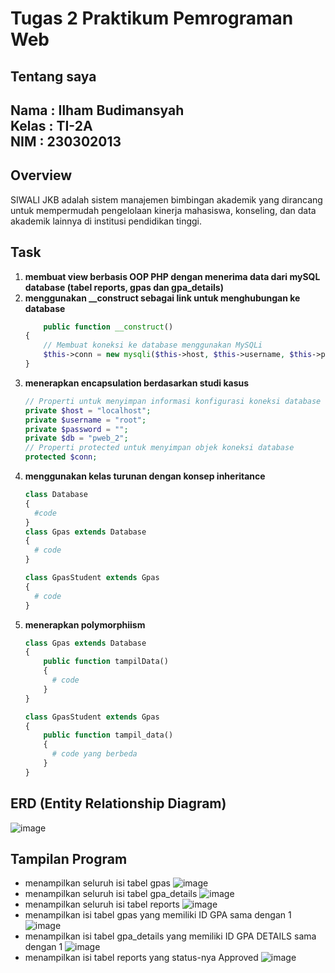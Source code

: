 # Tugas 2 Praktikum Pemrograman Web
## Tentang saya 
Nama : Ilham Budimansyah \
Kelas : TI-2A \
NIM : 230302013
-
## Overview
SIWALI JKB adalah sistem manajemen bimbingan akademik yang dirancang untuk mempermudah pengelolaan kinerja mahasiswa, konseling, dan data akademik lainnya di institusi pendidikan tinggi.
## Task
1. **membuat view berbasis OOP PHP dengan menerima data dari mySQL database (tabel reports, gpas dan gpa_details)**
2. **menggunakan __construct sebagai link untuk menghubungan ke database**
    ```php
        public function __construct()
    {
        // Membuat koneksi ke database menggunakan MySQLi
        $this->conn = new mysqli($this->host, $this->username, $this->password, $this->db);
    }
    ```
3. **menerapkan encapsulation berdasarkan studi kasus**
    ```php
    // Properti untuk menyimpan informasi konfigurasi koneksi database
    private $host = "localhost";
    private $username = "root";
    private $password = "";
    private $db = "pweb_2";
    // Properti protected untuk menyimpan objek koneksi database
    protected $conn;

    ```
4. **menggunakan kelas turunan dengan konsep inheritance**
    ```php
    class Database
    {
      #code
    }
    class Gpas extends Database
    {
      # code
    }

    class GpasStudent extends Gpas
    {
      # code
    }
    ```
5. **menerapkan polymorphiism**
    ```php
    class Gpas extends Database
    {
        public function tampilData()
        {
          # code
        }
    }

    class GpasStudent extends Gpas
    {
        public function tampil_data()
        {
          # code yang berbeda
        }
    }
    ```
## ERD (Entity Relationship Diagram)
![image](https://github.com/user-attachments/assets/10762b63-e095-497b-8f74-9e884e8f2286)
## Tampilan Program
+ menampilkan seluruh isi tabel gpas
![image](https://github.com/user-attachments/assets/fa41da9c-0416-433d-ab40-c7313e8fad86)
+ menampilkan seluruh isi tabel gpa_details
![image](https://github.com/user-attachments/assets/15a5883d-cec7-4303-9986-77ae4f5bcc10)
+  menampilkan seluruh isi tabel reports
![image](https://github.com/user-attachments/assets/9920dec0-b73b-4d08-80a7-b1f33cba354b)
+  menampilkan isi tabel gpas yang memiliki ID GPA sama dengan 1
![image](https://github.com/user-attachments/assets/99084304-7c76-4fd5-9770-8c418c4590b2)
+ menampilkan isi tabel gpa_details yang memiliki ID GPA DETAILS sama dengan 1
![image](https://github.com/user-attachments/assets/37d8b1ab-2324-4f91-8c7f-b187c7ce4133)
+ menampilkan isi tabel reports yang status-nya Approved
![image](https://github.com/user-attachments/assets/01bac6fc-791f-4f75-b69a-e0ca101e60b3)
